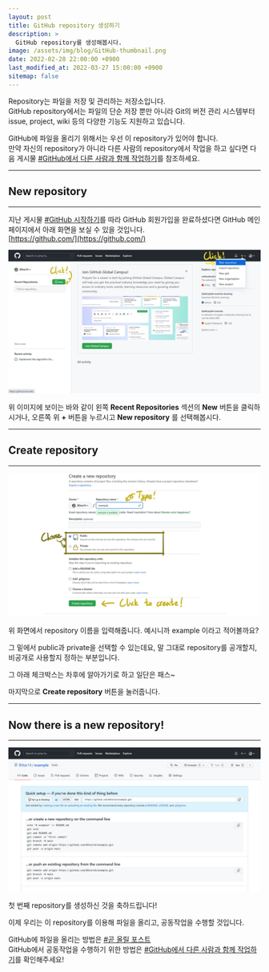 ```yaml
---
layout: post
title: GitHub repository 생성하기
description: >
  GitHub repository를 생성해봅시다.
image: /assets/img/blog/GitHub-thumbnail.png
date: 2022-02-28 22:00:00 +0900
last_modified_at: 2022-03-27 15:00:00 +0900
sitemap: false
---
```


Repository는 파일을 저장 및 관리하는 저장소입니다.  
GitHub repository에서는 파일의 단순 저장 뿐만 아니라 Git의 버전 관리 시스템부터 issue, project, wiki 등의 다양한 기능도 지원하고 있습니다.

GitHub에 파일을 올리기 위해서는 우선 이 repository가 있어야 합니다.  
만약 자신의 repository가 아니라 다른 사람의 repository에서 작업을 하고 싶다면 다음 게시물 [#GitHub에서 다른 사람과 함께 작업하기](2022-03-24-how-to-collaborate-with-others-on-github)를 참조하세요.

---
## New repository
---

지난 게시물 [#GitHub 시작하기](2022-02-22-introducntion-to-github)를 따라 GitHub 회원가입을 완료하셨다면 GitHub 메인 페이지에서 아래 화면을 보실 수 있을 것입니다.  
[https://github.com/](https://github.com/)

![](/assets/img/blog/2022-02-28-how-to-create-github-repository-01.jpg)

위 이미지에 보이는 바와 같이 왼쪽 __Recent Repositories__ 섹션의 __New__ 버튼을 클릭하시거나, 오른쪽 위 __+__ 버튼을 누르시고 __New repository__ 를 선택해봅시다.

---
## Create repository
---

![](/assets/img/blog/2022-02-28-how-to-create-github-repository-02.jpg)

위 화면에서 repository 이름을 입력해줍니다. 예시니까 example 이라고 적어볼까요?

그 밑에서 public과 private을 선택할 수 있는데요, 말 그대로 repository를 공개할지, 비공개로 사용할지 정하는 부분입니다.

그 아래 체크박스는 차후에 알아가기로 하고 일단은 패스~

마지막으로 __Create repository__ 버튼을 눌러줍니다.

---
## Now there is a new repository!
---

![](/assets/img/blog/2022-02-28-how-to-create-github-repository-03.jpg)

첫 번째 repository를 생성하신 것을 축하드립니다!

이제 우리는 이 repository를 이용해 파일을 올리고, 공동작업을 수행할 것입니다.

GitHub에 파일을 올리는 방법은 [#곧 올릴 포스트]()  
GitHub에서 공동작업을 수행하기 위한 방법은 [#GitHub에서 다른 사람과 함께 작업하기](2022-03-24-how-to-collaborate-with-others-on-github)를 확인해주세요!

